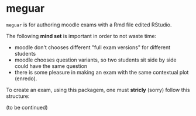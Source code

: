 # meguar

`meguar` is for authoring moodle exams with a Rmd file edited RStudio.

The following **mind set** is important in order to not waste time:

* moodle don't chooses different "full exam versions" for different students
* moodle chooses question variants, so two students sit side by side could have the same question
* there is some pleasure in making an exam with the same contextual plot (enredo).

To create an exam, using this packagem, one must **stricly** (sorry)  follow this structure:

(to be continued)

